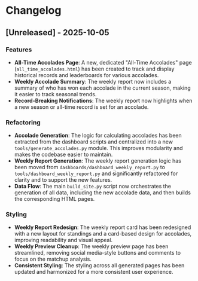 # Changelog

## [Unreleased] - 2025-10-05

### Features

- **All-Time Accolades Page**: A new, dedicated "All-Time Accolades" page (`all_time_accolades.html`) has been created to track and display historical records and leaderboards for various accolades.
- **Weekly Accolade Summary**: The weekly report now includes a summary of who has won each accolade in the current season, making it easier to track seasonal trends.
- **Record-Breaking Notifications**: The weekly report now highlights when a new season or all-time record is set for an accolade.

### Refactoring

- **Accolade Generation**: The logic for calculating accolades has been extracted from the dashboard scripts and centralized into a new `tools/generate_accolades.py` module. This improves modularity and makes the codebase easier to maintain.
- **Weekly Report Generation**: The weekly report generation logic has been moved from `dashboards/dashboard_weekly_report.py` to `tools/dashboard_weekly_report.py` and significantly refactored for clarity and to support the new features.
- **Data Flow**: The main `build_site.py` script now orchestrates the generation of all data, including the new accolade data, and then builds the corresponding HTML pages.

### Styling

- **Weekly Report Redesign**: The weekly report card has been redesigned with a new layout for standings and a card-based design for accolades, improving readability and visual appeal.
- **Weekly Preview Cleanup**: The weekly preview page has been streamlined, removing social media-style buttons and comments to focus on the matchup analysis.
- **Consistent Styling**: The styling across all generated pages has been updated and harmonized for a more consistent user experience.
